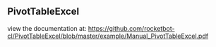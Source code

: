 ## PivotTableExcel

 view the documentation at: https://github.com/rocketbot-cl/PivotTableExcel/blob/master/example/Manual_PivotTableExcel.pdf